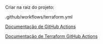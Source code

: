 Criar na raiz do projeto:

.github/workflows/terraform.yml

[Documentação de GitHub Actions](https://docs.github.com/en/actions)

[Documentação de Terraform GitHub Actions](https://github.com/hashicorp/setup-terraform)


